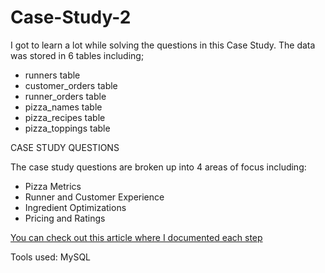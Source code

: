 # Case-Study-2
I got to learn a lot while solving the questions in this Case Study. The data was stored in 6 tables including;
* runners table
* customer_orders table
* runner_orders table
* pizza_names table
* pizza_recipes table
* pizza_toppings table

CASE STUDY QUESTIONS

The case study questions are broken up into 4 areas of focus including:
* Pizza Metrics
* Runner and Customer Experience
* Ingredient Optimizations
* Pricing and Ratings

[You can check out this article where I documented each step](https://medium.com/@dianainjelwa/case-study-2-1734e97de600)

Tools used: MySQL
